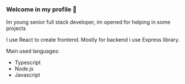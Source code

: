 ### Welcome in my profile 👋

Im young senior full stack developer, im opened for helping in some projects

I use React to create frontend.
Mostly for backend i use Express library.

Main used languages:
  - Typescript
  - Node.js
  - Javascript
